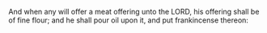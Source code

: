 And when any will offer a meat offering unto the LORD, his offering shall be of fine flour; and he shall pour oil upon it, and put frankincense thereon:

